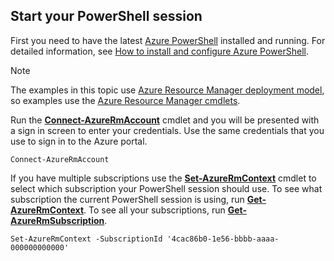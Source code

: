 ﻿
## Start your PowerShell session
First you need to have the latest [Azure PowerShell](http://msdn.microsoft.com/library/mt619274.aspx) installed and running. For detailed information, see [How to install and configure Azure PowerShell](/powershell/azureps-cmdlets-docs).

> [!NOTE]
> The examples in this topic use [Azure Resource Manager deployment model](../articles/azure-resource-manager/resource-group-overview.md), so examples use the [Azure Resource Manager cmdlets](http://msdn.microsoft.com/library/azure/mt125356.aspx). 
> 
> 

Run the [**Connect-AzureRmAccount**](http://msdn.microsoft.com/library/mt619267.aspx) cmdlet and you will be presented with a sign in screen to enter your credentials. Use the same credentials that you use to sign in to the Azure portal.

    Connect-AzureRmAccount

If you have multiple subscriptions use the [**Set-AzureRmContext**](http://msdn.microsoft.com/library/mt619263.aspx) cmdlet to select which subscription your PowerShell session should use. To see what subscription the current PowerShell session is using, run [**Get-AzureRmContext**](http://msdn.microsoft.com/library/mt619265.aspx). To see all your subscriptions, run [**Get-AzureRmSubscription**](http://msdn.microsoft.com/library/mt619284.aspx).

    Set-AzureRmContext -SubscriptionId '4cac86b0-1e56-bbbb-aaaa-000000000000'

